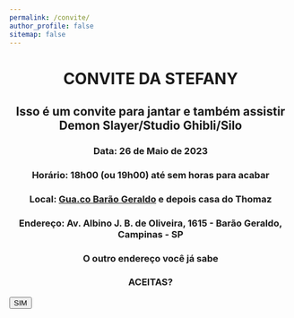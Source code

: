 ```yaml
---
permalink: /convite/
author_profile: false
sitemap: false
---
```


<h1 style="text-align: center;"> CONVITE DA STEFANY </h1>

<h2 style="text-align: center;">Isso é um convite para jantar e também assistir Demon Slayer/Studio Ghibli/Silo</h2>

<h3 style="text-align: center;">Data: 26 de Maio de 2023</h3>
<h3 style="text-align: center;">Horário: 18h00 (ou 19h00) até sem horas para acabar</h3>

<h3 style="text-align: center;"> Local: <a href="https://goo.gl/maps/qtgyqJejH3hWMcYNA?coh=178572&entry=tt">Gua.co Barão Geraldo</a> e depois casa do Thomaz</h3>

<h3 style="text-align: center;">Endereço: Av. Albino J. B. de Oliveira, 1615 - Barão Geraldo, Campinas - SP</h3>
<h3 style="text-align: center;">O outro endereço você já sabe</h3>

<h3 style="text-align: center;">ACEITAS?</h3>
<div class="vertical-center"><button name="button" style="text-align: center;align: center;" href="youtube.com/watch?v=p5fnHWznTBQ" onclick="parent.open('youtube.com/watch?v=p5fnHWznTBQ','_self');">SIM</button></div>